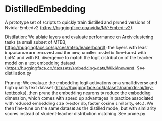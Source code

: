 # DistilledEmbedding
A prototype set of scripts to quickly train distilled and pruned versions of Nvidia-Embedv2 (https://huggingface.co/nvidia/NV-Embed-v2). 

Distillation:
We ablate layers and evaluate performance on Arxiv clustering tasks (a small subset of MTEB, https://huggingface.co/spaces/mteb/leaderboard); the layers with least importance are removed and the new, smaller model is fine-tuned with LoRA and with KL divergence to match the logit distribution of the teacher model on a text embedding dataset (https://huggingface.co/datasets/embedding-data/WikiAnswers).
See distillation.py

Pruning:
We evaluate the embedding logit activations on a small diverse and high quality text dataset (https://huggingface.co/datasets/nampdn-ai/tiny-textbooks), then prune the embedding neurons to reduce the embedding dimension, which comes with speed up advantages in practice associated with reduced embedding size (vector db, faster cosine similarity, etc.). We then fine-tune on the same dataset as the distilled model, but with similarity scores instead of student-teacher distribution matching. See prune.py
